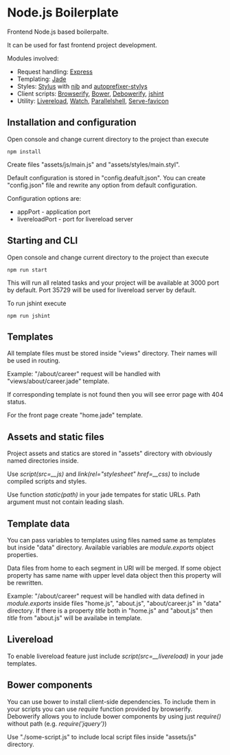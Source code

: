 # Node.js Boilerplate

Frontend Node.js based boilerpalte.

It can be used for fast frontend project development.

Modules involved:
* Request handling: [Express](http://expressjs.com)
* Templating: [Jade](http://jade-lang.com)
* Styles: [Stylus](http://learnboost.github.io/stylus/) with [nib](http://nibstyl.us) and [autoprefixer-stylys](https://github.com/jenius/autoprefixer-stylus)
* Client scripts: [Browserify](http://browserify.org), [Bower](http://bower.io), [Debowerify](https://github.com/eugeneware/debowerify), [jshint](http://jshint.com)
* Utility: [Livereload](https://github.com/napcs/node-livereload), [Watch](https://github.com/mikeal/watch), [Parallelshell](https://github.com/keithamus/parallelshell), [Serve-favicon](https://github.com/expressjs/serve-favicon)

## Installation and configuration

Open console and change current directory to the project than execute

```
npm install
```

Create files "assets/js/main.js" and "assets/styles/main.styl".

Default configuration is stored in "config.deafult.json".
You can create "config.json" file and rewrite any option from default configuration.

Configuration options are:
* appPort - application port
* livereloadPort - port for livereload server

## Starting and CLI

Open console and change current directory to the project than execute

```
npm run start
```

This will run all related tasks and your project will be available at 3000 port by default.
Port 35729 will be used for livereload server by default.

To run jshint execute

```
npm run jshint
```

## Templates

All template files must be stored inside "views" directory. Their names will be used in routing.

Example: "/about/career" request will be handled with "views/about/career.jade" template.

If corresponding template is not found then you will see error page with 404 status.

For the front page create "home.jade" template.

## Assets and static files

Project assets and statics are stored in "assets" directory with obviously named directories inside.

Use *script(src=__js)* and *link(rel="stylesheet" href=__css)* to include compiled scripts and styles.

Use function *static(path)* in your jade tempates for static URLs. Path argument must not contain leading slash.

## Template data

You can pass variables to templates using files named same as templates but inside "data" directory. Available variables are *module.exports* object properties.

Data files from home to each segment in URI will be merged. If some object property has same name with upper level data object then this property will be rewritten. 

Example: "/about/career" request will be handled with data defined in *module.exports* inside files "home.js", "about.js", "about/career.js" in "data" directory.
If there is a property *title* both in "home.js" and "about.js" then *title* from "about.js" will be availabe in template.

## Livereload

To enable livereload feature just include *script(src=__livereload)* in your jade templates.

## Bower components

You can use bower to install client-side dependencies. To include them in your scripts you can use *require* function provided by browserify. Debowerify allows you to include bower components by using just *require(<component name>)* without path (e.g. *require('jquery')*) 

Use "./some-script.js" to include local script files inside "assets/js" directory.
